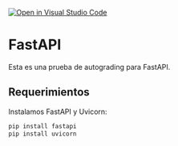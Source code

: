 [![Open in Visual Studio Code](https://classroom.github.com/assets/open-in-vscode-718a45dd9cf7e7f842a935f5ebbe5719a5e09af4491e668f4dbf3b35d5cca122.svg)](https://classroom.github.com/online_ide?assignment_repo_id=13738380&assignment_repo_type=AssignmentRepo)
# FastAPI

Esta es una prueba de autograding para FastAPI.

## Requerimientos

Instalamos FastAPI y Uvicorn:

```bash
pip install fastapi
pip install uvicorn
```
